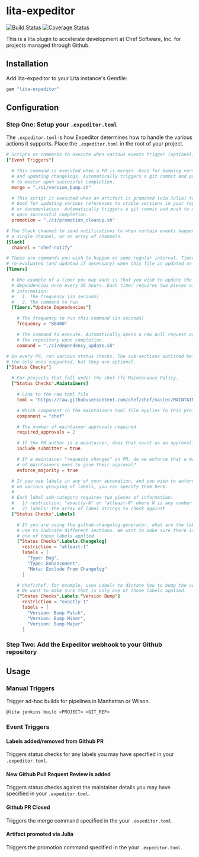 # lita-expeditor

[![Build Status](https://travis-ci.org/chef/lita-Expeditor.png?branch=master)](https://travis-ci.org/chef/lita-expeditor)
[![Coverage Status](https://coveralls.io/repos/chef/lita-Expeditor/badge.png)](https://coveralls.io/r/chef/lita-expeditor)

This is a lita plugin to accelerate development at Chef Software, Inc. for
projects managed through Github.

## Installation

Add lita-expeditor to your Lita instance's Gemfile:

``` ruby
gem "lita-expeditor"
```

## Configuration

### Step One: Setup your `.expeditor.toml`

The `.expeditor.toml` is how Expeditor determines how to handle the various
actions it supports. Place the `.expeditor.toml` in the root of your project.

``` toml
# Scripts or commands to execute when various events trigger (optional)
["Event Triggers"]

  # This command is executed when a PR is merged. Good for bumping versions
  # and updating changelogs. Automatically triggers a git commit and push
  # to master upon successful completion.
  merge = "./ci/version_bump.sh"

  # This script is executed when an artifact is promoted (via Julia) to stable.
  # Good for updating various references to stable versions in your repository
  # or documentation. Automatically triggers a git commit and push to master
  # upon successful completion.
  promotion = "./ci/promotion_cleanup.sh"

# The Slack channel to send notifications to when certain events happen. Can be
# a single channel, or an array of channels.
[Slack]
  channel = "chef-notify"

# These are commands you wish to happen on some regular interval. Timers are
# re-evaluated (and updated if necessary) when this file is updated on master.
[Timers]

  # One example of a timer you may want is that you wish to update the
  # dependencies once every 36 hours. Each timer requires two pieces of
  # information:
  #   1. The frequency (in seconds)
  #   2. The command to run
  [Timers."Update Dependencies"]

    # The frequency to run this command (in seconds)
    frequency = "86400"

    # The command to execute. Automatically opens a new pull request against
    # the repository upon completion.
    command = "./ci/dependency_update.sh"

# On every PR, run various status checks. The sub-sections outlined below are
# the only ones supported, but they are optional.
["Status Checks"]

  # For projects that fall under the chef-rfc Maintenance Policy.
  ["Status Checks".Maintainers]

    # Link to the raw toml file
    toml = "https://raw.githubusercontent.com/chef/chef/master/MAINTAINERS.toml"

    # Which component in the maintainers toml file applies to this project
    component = "chef"

    # The number of maintainer approvals required
    required_approvals = 2

    # If the PR author is a maintainer, does that count as an approval?
    include_submitter = true

    # If a maintainer "requests changes" on PR, do we enforce that a majority
    # of maintainers need to give their approval?
    enforce_majority = true

  # If you use labels in any of your automation, and you wish to enforce checks
  # on various grouping of labels, you can specify them here.
  #
  # Each label sub-category requires two pieces of information:
  #   1) restriction: "exactly-N" or "atleast-N" where N is any number
  #   2) labels: the array of label strings to check against
  ["Status Checks".Labels]

    # If you are using the github-changelog-generator, what are the labels you
    # use to indicate different sections. We want to make sure there is at least
    # one of those labels applied.
    ["Status Checks".Labels.Changelog]
      restriction = "atleast-1"
      labels = [
        "Type: Bug",
        "Type: Enhancement",
        "Meta: Exclude From Changelog"
      ]

    # chef/chef, for example, uses Labels to dictate how to bump the version.
    # We want to make sure that is only one of those labels applied.
    ["Status Checks".Labels."Version Bump"]
      restriction = "exactly-1"
      labels = [
        "Version: Bump Patch",
        "Version: Bump Minor",
        "Version: Bump Major"
      ]

```

### Step Two: Add the Expeditor webhook to your Github repository

## Usage

### Manual Triggers

Trigger ad-hoc builds for pipelines in Manhattan or Wilson.

    @lita jenkins build <PROJECT> <GIT_REF>

### Event Triggers

#### Labels added/removed from Github PR
Triggers status checks for any labels you may have specified in your `.expeditor.toml`.

#### New Github Pull Request Review is added
Triggers status checks against the maintainer details you may have specified in your `.expeditor.toml`.

#### Github PR Closed
Triggers the merge command specified in the your `.expeditor.toml`.

#### Artifact promoted via Julia
Triggers the promotion command specified in the your `.expeditor.toml`.
